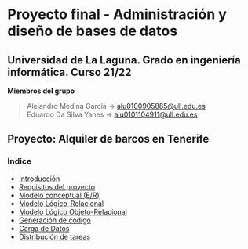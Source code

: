 # Proyecto final - Administración y diseño de bases de datos
## Universidad de La Laguna. Grado en ingeniería informática. Curso 21/22

**Miembros del grupo**
> Alejandro Medina García -> alu0100905885@ull.edu.es  
> Eduardo Da Silva Yanes -> alu0101104911@ull.edu.es

## Proyecto: Alquiler de barcos en Tenerife

### Índice
- [Introducción]()
- [Requisitos del proyecto]()
- [Modelo conceptual (E/R)]()
- [Modelo Lógico-Relacional]()
- [Modelo Lógico Objeto-Relacional]()
- [Generación de código]()
- [Carga de Datos]()
- [Distribución de tareas]()
